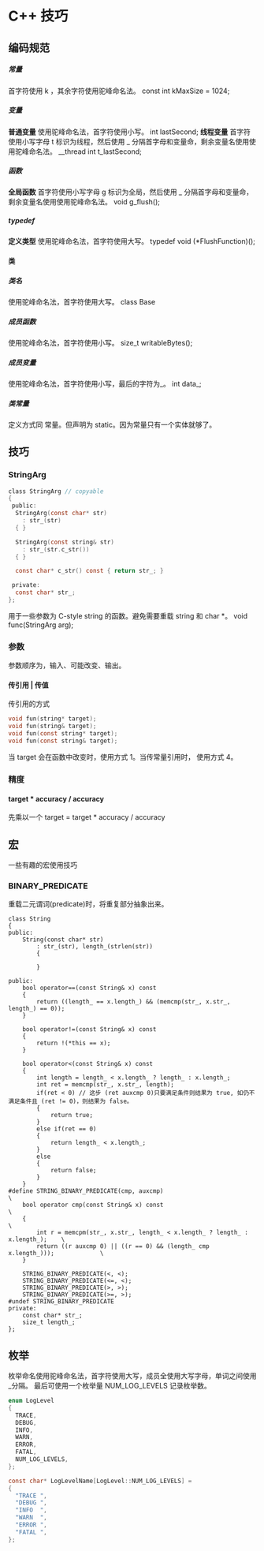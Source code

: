 # C++ 技巧
## 编码规范
##### 常量
首字符使用 k ，其余字符使用驼峰命名法。
const int kMaxSize = 1024;

##### 变量
**普通变量**
使用驼峰命名法，首字符使用小写。
int lastSecond;
**线程变量**
首字符使用小写字母 t 标识为线程，然后使用 \_ 分隔首字母和变量命，剩余变量名使用使用驼峰命名法。
\__thread int t_lastSecond;

##### 函数
**全局函数**
首字符使用小写字母 g 标识为全局，然后使用 \_ 分隔首字母和变量命，剩余变量名使用使用驼峰命名法。
void g\_flush();

##### typedef
**定义类型**
使用驼峰命名法，首字符使用大写。
typedef void (*FlushFunction)();

#### 类
##### 类名
使用驼峰命名法，首字符使用大写。
class Base
##### 成员函数
使用驼峰命名法，首字符使用小写。
size\_t writableBytes();

##### 成员变量
使用驼峰命名法，首字符使用小写，最后的字符为\_。
int data\_;

##### 类常量
定义方式同 常量。但声明为 static。因为常量只有一个实体就够了。


## 技巧
### StringArg
```c
class StringArg // copyable
{
 public:
  StringArg(const char* str)
    : str_(str)
  { }

  StringArg(const string& str)
    : str_(str.c_str())
  { }

  const char* c_str() const { return str_; }

 private:
  const char* str_;
};
```
用于一些参数为 C-style string 的函数。避免需要重载 string 和 char *。
void func(StringArg arg);

### 参数
参数顺序为，输入、可能改变、输出。
#### 传引用 | 传值
传引用的方式
```c
void fun(string* target);
void fun(string& target);
void fun(const string* target);
void fun(const string& target);
```
当 target 会在函数中改变时，使用方式 1。当传常量引用时， 使用方式 4。


### 精度
#### target * accuracy / accuracy
先乘以一个
target = target * accuracy / accuracy

## 宏
一些有趣的宏使用技巧
### BINARY_PREDICATE
重载二元谓词(predicate)时，将重复部分抽象出来。
```
class String 
{
public:
    String(const char* str)
        : str_(str), length_(strlen(str))
        {

        }
   
public:
    bool operator==(const String& x) const
    {
        return ((length_ == x.length_) && (memcmp(str_, x.str_, length_) == 0));
    }

    bool operator!=(const String& x) const
    {
        return !(*this == x);
    }

    bool operator<(const String& x) const 
    {
        int length = length_ < x.length_ ? length_ : x.length_;
        int ret = memcmp(str_, x.str_, length);
        if(ret < 0) // 这步 (ret auxcmp 0)只要满足条件则结果为 true, 如仍不满足条件且 (ret != 0)，则结果为 false。
        {
            return true;
        }
        else if(ret == 0)
        {
            return length_ < x.length_;   
        }
        else
        {
            return false;
        }
    }
#define STRING_BINARY_PREDICATE(cmp, auxcmp)                                        \
    bool operator cmp(const String& x) const                                        \
    {                                                                               \
        int r = memcpm(str_, x.str_, length_ < x.length_ ? length_ : x.length_);    \
        return ((r auxcmp 0) || ((r == 0) && (length_ cmp x.length_)));             \
    } 

    STRING_BINARY_PREDICATE(<, <);
    STRING_BINARY_PREDICATE(<=, <);
    STRING_BINARY_PREDICATE(>, >);
    STRING_BINARY_PREDICATE(>=, >);
#undef STRING_BINARY_PREDICATE
private:
    const char* str_;
    size_t length_;
};
```

## 枚举
枚举命名使用驼峰命名法，首字符使用大写，成员全使用大写字母，单词之间使用\_分隔。
最后可使用一个枚举量 NUM\_LOG\_LEVELS 记录枚举数。
```c
enum LogLevel
{
  TRACE,
  DEBUG,
  INFO,
  WARN,
  ERROR,
  FATAL,
  NUM_LOG_LEVELS,
};

const char* LogLevelName[LogLevel::NUM_LOG_LEVELS] =
{
  "TRACE ",
  "DEBUG ",
  "INFO  ",
  "WARN  ",
  "ERROR ",
  "FATAL ",
};
```